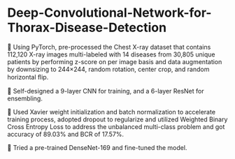 # Deep-Convolutional-Network-for-Thorax-Disease-Detection

	Using PyTorch, pre-processed the Chest X-ray dataset that contains 112,120 X-ray images multi-labeled with 14 diseases from 30,805 unique patients by performing z-score on per image basis and data augmentation by downsizing to 244×244, random rotation, center crop, and random horizontal ﬂip.

	Self-designed a 9-layer CNN for training, and a 6-layer ResNet for ensembling.

	Used Xavier weight initialization and batch normalization to accelerate training process, adopted dropout to regularize and utilized Weighted Binary Cross Entropy Loss to address the unbalanced multi-class problem and got accuracy of 89.03% and BCR of 17.57%.

	Tried a pre-trained DenseNet-169 and fine-tuned the model.
